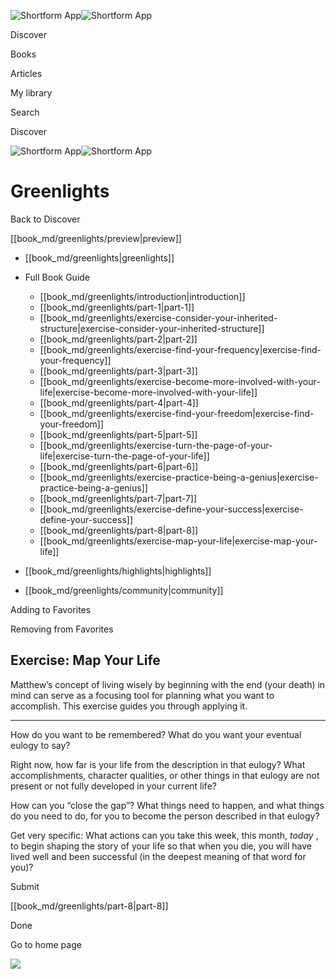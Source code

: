 ![Shortform App](/img/logo.36a2399e.svg)![Shortform App](/img/logo-dark.70c1b072.svg)

Discover

Books

Articles

My library

Search

Discover

![Shortform App](/img/logo.36a2399e.svg)![Shortform App](/img/logo-dark.70c1b072.svg)

# Greenlights

Back to Discover

[[book_md/greenlights/preview|preview]]

  * [[book_md/greenlights|greenlights]]
  * Full Book Guide

    * [[book_md/greenlights/introduction|introduction]]
    * [[book_md/greenlights/part-1|part-1]]
    * [[book_md/greenlights/exercise-consider-your-inherited-structure|exercise-consider-your-inherited-structure]]
    * [[book_md/greenlights/part-2|part-2]]
    * [[book_md/greenlights/exercise-find-your-frequency|exercise-find-your-frequency]]
    * [[book_md/greenlights/part-3|part-3]]
    * [[book_md/greenlights/exercise-become-more-involved-with-your-life|exercise-become-more-involved-with-your-life]]
    * [[book_md/greenlights/part-4|part-4]]
    * [[book_md/greenlights/exercise-find-your-freedom|exercise-find-your-freedom]]
    * [[book_md/greenlights/part-5|part-5]]
    * [[book_md/greenlights/exercise-turn-the-page-of-your-life|exercise-turn-the-page-of-your-life]]
    * [[book_md/greenlights/part-6|part-6]]
    * [[book_md/greenlights/exercise-practice-being-a-genius|exercise-practice-being-a-genius]]
    * [[book_md/greenlights/part-7|part-7]]
    * [[book_md/greenlights/exercise-define-your-success|exercise-define-your-success]]
    * [[book_md/greenlights/part-8|part-8]]
    * [[book_md/greenlights/exercise-map-your-life|exercise-map-your-life]]
  * [[book_md/greenlights/highlights|highlights]]
  * [[book_md/greenlights/community|community]]



Adding to Favorites 

Removing from Favorites 

## Exercise: Map Your Life

Matthew’s concept of living wisely by beginning with the end (your death) in mind can serve as a focusing tool for planning what you want to accomplish. This exercise guides you through applying it.

* * *

How do you want to be remembered? What do you want your eventual eulogy to say?

Right now, how far is your life from the description in that eulogy? What accomplishments, character qualities, or other things in that eulogy are not present or not fully developed in your current life?

How can you “close the gap”? What things need to happen, and what things do you need to do, for you to become the person described in that eulogy?

Get very specific: What actions can you take this week, this month, _today_ , to begin shaping the story of your life so that when you die, you will have lived well and been successful (in the deepest meaning of that word for you)?

Submit 

[[book_md/greenlights/part-8|part-8]]

Done

Go to home page 

![](https://bat.bing.com/action/0?ti=56018282&Ver=2&mid=3f0dbc1f-59e7-4363-b288-f453d9de985e&sid=49fff5b0636c11eeb9c611038afc8668&vid=4a005010636c11ee80c703d4c4a7acd5&vids=0&msclkid=N&pi=0&lg=en-US&sw=800&sh=600&sc=24&nwd=1&tl=Shortform%20%7C%20Book&p=https%3A%2F%2Fwww.shortform.com%2Fapp%2Fbook%2Fgreenlights%2Fexercise-map-your-life&r=&lt=438&evt=pageLoad&sv=1&rn=518879)
